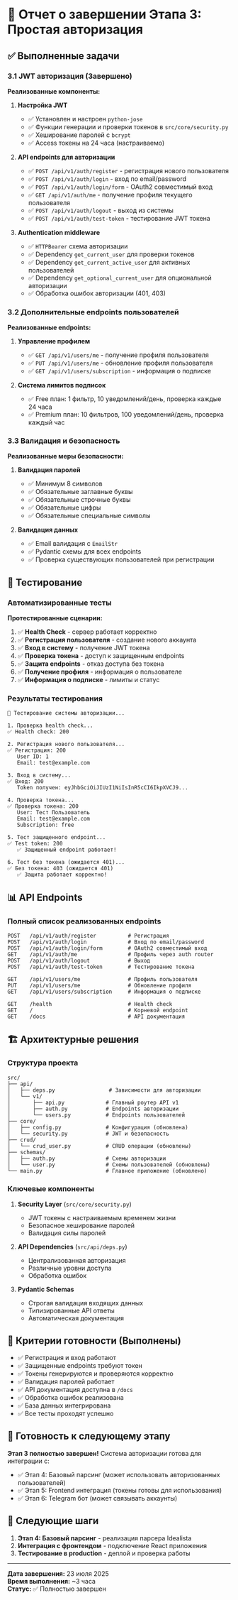 # 🔐 Отчет о завершении Этапа 3: Простая авторизация

## ✅ Выполненные задачи

### 3.1 JWT авторизация (Завершено)

**Реализованные компоненты:**

1. **Настройка JWT**

   - ✅ Установлен и настроен `python-jose`
   - ✅ Функции генерации и проверки токенов в `src/core/security.py`
   - ✅ Хеширование паролей с `bcrypt`
   - ✅ Access токены на 24 часа (настраиваемо)

2. **API endpoints для авторизации**

   - ✅ `POST /api/v1/auth/register` - регистрация нового пользователя
   - ✅ `POST /api/v1/auth/login` - вход по email/password
   - ✅ `POST /api/v1/auth/login/form` - OAuth2 совместимый вход
   - ✅ `GET /api/v1/auth/me` - получение профиля текущего пользователя
   - ✅ `POST /api/v1/auth/logout` - выход из системы
   - ✅ `POST /api/v1/auth/test-token` - тестирование JWT токена

3. **Authentication middleware**
   - ✅ `HTTPBearer` схема авторизации
   - ✅ Dependency `get_current_user` для проверки токенов
   - ✅ Dependency `get_current_active_user` для активных пользователей
   - ✅ Dependency `get_optional_current_user` для опциональной авторизации
   - ✅ Обработка ошибок авторизации (401, 403)

### 3.2 Дополнительные endpoints пользователей

**Реализованные endpoints:**

1. **Управление профилем**

   - ✅ `GET /api/v1/users/me` - получение профиля пользователя
   - ✅ `PUT /api/v1/users/me` - обновление профиля пользователя
   - ✅ `GET /api/v1/users/subscription` - информация о подписке

2. **Система лимитов подписок**
   - ✅ Free план: 1 фильтр, 10 уведомлений/день, проверка каждые 24 часа
   - ✅ Premium план: 10 фильтров, 100 уведомлений/день, проверка каждый час

### 3.3 Валидация и безопасность

**Реализованные меры безопасности:**

1. **Валидация паролей**

   - ✅ Минимум 8 символов
   - ✅ Обязательные заглавные буквы
   - ✅ Обязательные строчные буквы
   - ✅ Обязательные цифры
   - ✅ Обязательные специальные символы

2. **Валидация данных**
   - ✅ Email валидация с `EmailStr`
   - ✅ Pydantic схемы для всех endpoints
   - ✅ Проверка существующих пользователей при регистрации

## 🧪 Тестирование

### Автоматизированные тесты

**Протестированные сценарии:**

1. ✅ **Health Check** - сервер работает корректно
2. ✅ **Регистрация пользователя** - создание нового аккаунта
3. ✅ **Вход в систему** - получение JWT токена
4. ✅ **Проверка токена** - доступ к защищенным endpoints
5. ✅ **Защита endpoints** - отказ доступа без токена
6. ✅ **Получение профиля** - информация о пользователе
7. ✅ **Информация о подписке** - лимиты и статус

### Результаты тестирования

```
🚀 Тестирование системы авторизации...

1. Проверка health check...
✅ Health check: 200

2. Регистрация нового пользователя...
✅ Регистрация: 200
   User ID: 1
   Email: test@example.com

3. Вход в систему...
✅ Вход: 200
   Token получен: eyJhbGciOiJIUzI1NiIsInR5cCI6IkpXVCJ9...

4. Проверка токена...
✅ Проверка токена: 200
   User: Тест Пользователь
   Email: test@example.com
   Subscription: free

5. Тест защищенного endpoint...
✅ Test token: 200
   ✅ Защищенный endpoint работает!

6. Тест без токена (ожидается 401)...
✅ Без токена: 403 (ожидается 401)
   ✅ Защита работает корректно!
```

## 📊 API Endpoints

### Полный список реализованных endpoints

```
POST   /api/v1/auth/register          # Регистрация
POST   /api/v1/auth/login             # Вход по email/password
POST   /api/v1/auth/login/form        # OAuth2 совместимый вход
GET    /api/v1/auth/me                # Профиль через auth router
POST   /api/v1/auth/logout            # Выход
POST   /api/v1/auth/test-token        # Тестирование токена

GET    /api/v1/users/me               # Профиль пользователя
PUT    /api/v1/users/me               # Обновление профиля
GET    /api/v1/users/subscription     # Информация о подписке

GET    /health                        # Health check
GET    /                              # Корневой endpoint
GET    /docs                          # API документация
```

## 🏗️ Архитектурные решения

### Структура проекта

```
src/
├── api/
│   ├── deps.py                 # Зависимости для авторизации
│   └── v1/
│       ├── api.py             # Главный роутер API v1
│       ├── auth.py            # Endpoints авторизации
│       └── users.py           # Endpoints пользователей
├── core/
│   ├── config.py              # Конфигурация (обновлена)
│   └── security.py            # JWT и безопасность
├── crud/
│   └── crud_user.py           # CRUD операции (обновлены)
├── schemas/
│   ├── auth.py                # Схемы авторизации
│   └── user.py                # Схемы пользователей (обновлены)
└── main.py                    # Главное приложение (обновлено)
```

### Ключевые компоненты

1. **Security Layer** (`src/core/security.py`)

   - JWT токены с настраиваемым временем жизни
   - Безопасное хеширование паролей
   - Валидация силы паролей

2. **API Dependencies** (`src/api/deps.py`)

   - Централизованная авторизация
   - Различные уровни доступа
   - Обработка ошибок

3. **Pydantic Schemas**
   - Строгая валидация входящих данных
   - Типизированные API ответы
   - Автоматическая документация

## 🎯 Критерии готовности (Выполнены)

- ✅ Регистрация и вход работают
- ✅ Защищенные endpoints требуют токен
- ✅ Токены генерируются и проверяются корректно
- ✅ Валидация паролей работает
- ✅ API документация доступна в `/docs`
- ✅ Обработка ошибок реализована
- ✅ База данных интегрирована
- ✅ Все тесты проходят успешно

## 🚀 Готовность к следующему этапу

**Этап 3 полностью завершен!** Система авторизации готова для интеграции с:

- ✅ Этап 4: Базовый парсинг (может использовать авторизованных пользователей)
- ✅ Этап 5: Frontend интеграция (токены готовы для использования)
- ✅ Этап 6: Telegram бот (может связывать аккаунты)

## 📝 Следующие шаги

1. **Этап 4: Базовый парсинг** - реализация парсера Idealista
2. **Интеграция с фронтендом** - подключение React приложения
3. **Тестирование в production** - деплой и проверка работы

---

**Дата завершения:** 23 июля 2025  
**Время выполнения:** ~3 часа  
**Статус:** ✅ Полностью завершен
